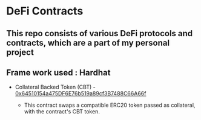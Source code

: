 # DeFi Contracts

## This repo consists of various DeFi protocols and contracts, which are a part of my personal project

## Frame work used : Hardhat

-   Collateral Backed Token (CBT) - [0x64510154a475DF6E76b519a89cf3B7488C66A66f](https://goerli.etherscan.io/address/0x64510154a475DF6E76b519a89cf3B7488C66A66f#code)

    -   This contract swaps a compatible ERC20 token passed as collateral, with the contract's CBT token.
